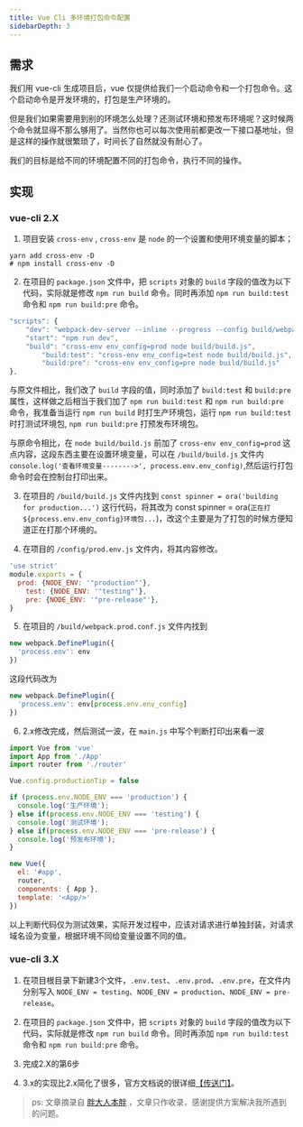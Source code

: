 ```yaml
---
title: Vue Cli 多环境打包命令配置
sidebarDepth: 3
---
```


## 需求

我们用 vue-cli 生成项目后，vue 仅提供给我们一个启动命令和一个打包命令。这个启动命令是开发环境的，打包是生产环境的。

但是我们如果需要用到别的环境怎么处理？还测试环境和预发布环境呢？这时候两个命令就显得不那么够用了。当然你也可以每次使用前都更改一下接口基地址，但是这样的操作就很繁琐了，时间长了自然就没有耐心了。

我们的目标是给不同的环境配置不同的打包命令，执行不同的操作。

## 实现

### vue-cli 2.X

1. 项目安装 `cross-env` , `cross-env` 是 `node` 的一个设置和使用环境变量的脚本；

```shell
yarn add cross-env -D
# npm install cross-env -D
```

2. 在项目的 `package.json` 文件中，把 `scripts` 对象的 `build` 字段的值改为以下代码，实际就是修改 `npm run build` 命令。同时再添加 `npm run build:test` 命令和 `npm run build:pre` 命令。

```js
"scripts": {
    "dev": "webpack-dev-server --inline --progress --config build/webpack.dev.conf.js",
    "start": "npm run dev",
    "build": "cross-env env_config=prod node build/build.js",
		"build:test": "cross-env env_config=test node build/build.js",
		"build:pre": "cross-env env_config=pre node build/build.js"
},
```

与原文件相比，我们改了 `build` 字段的值，同时添加了 `build:test` 和 `build:pre` 属性，这样做之后相当于我们加了 `npm run build:test` 和 `npm run build:pre` 命令，我准备当运行 `npm run build` 时打生产环境包，运行 `npm run build:test` 时打测试环境包, `npm run build:pre` 打预发布环境包。

与原命令相比，在 `node build/build.js` 前加了 `cross-env env_config=prod` 这点内容，这段东西主要在设置环境变量，可以在 `/build/build.js` 文件内 `console.log('查看环境变量-------->', process.env.env_config)`,然后运行打包命令时会在控制台打印出来。

3. 在项目的 `/build/build.js` 文件内找到 `const spinner = ora('building for production...')` 这行代码，将其改为 const spinner = ora(`正在打${process.env.env_config}环境包...`)，改这个主要是为了打包的时候方便知道正在打那个环境的。

4. 在项目的 `/config/prod.env.js` 文件内，将其内容修改。

```js
'use strict'
module.exports = {
  prod: {NODE_ENV: '"production"'},
	test: {NODE_ENV: '"testing"'},
	pre: {NODE_ENV: '"pre-release"'},
}
```

5. 在项目的 `/build/webpack.prod.conf.js` 文件内找到

```js
new webpack.DefinePlugin({
  'process.env': env
})
```

这段代码改为

```js
new webpack.DefinePlugin({
  'process.env': env[process.env.env_config]
})
```

6. 2.x修改完成，然后测试一波，在 `main.js` 中写个判断打印出来看一波

```js
import Vue from 'vue'
import App from './App'
import router from './router'

Vue.config.productionTip = false

if (process.env.NODE_ENV === 'production') {
  console.log('生产环境');
} else if(process.env.NODE_ENV === 'testing') {
  console.log('测试环境');
} else if(process.env.NODE_ENV === 'pre-release') {
  console.log('预发布环境');
}

new Vue({
  el: '#app',
  router,
  components: { App },
  template: '<App/>'
})
```

以上判断代码仅为测试效果，实际开发过程中，应该对请求进行单独封装，对请求域名设为变量，根据环境不同给变量设置不同的值。

### vue-cli 3.X

1. 在项目根目录下新建3个文件，`.env.test`、`.env.prod`、`.env.pre`，在文件内分别写入 `NODE_ENV = testing`、`NODE_ENV = production`、`NODE_ENV = pre-release`。

2. 在项目的 `package.json` 文件中，把 `scripts` 对象的 `build` 字段的值改为以下代码，实际就是修改 `npm run build` 命令。同时再添加 `npm run build:test` 命令和 `npm run build:pre` 命令。

3. 完成2.X的第6步

4. 3.x的实现比2.x简化了很多，官方文档说的很详细[【传送门】](https://cli.vuejs.org/zh/guide/mode-and-env.html#%E6%A8%A1%E5%BC%8F)。

> ps: 文章摘录自 [胖大人本胖](https://juejin.im/post/5d40440351882507d52b187f) ，文章只作收录，感谢提供方案解决我所遇到的问题。